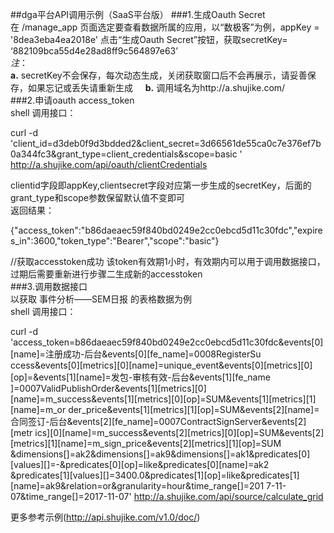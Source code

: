 ##dga平台API调用示例（SaaS平台版） 
###1.生成Oauth Secret  
在 /manage_app 页面选定要查看数据所属的应用，以“数极客”为例，appKey = '8dea3eba4ea2018e' 点击“生成Oauth Secret”按钮，获取secretKey=
‘882109bca55d4e28ad8ff9c564897e63’    
*注*：    
**a.** secretKey不会保存，每次动态生成，关闭获取窗口后不会再展示，请妥善保存，如果忘记或丢失请重新生成     
**b.** 调用域名为http://a.shujike.com/    
###2.申请oauth access_token  
shell 调用接口：    

  curl -d 'client_id=d3deb0f9d3bdded2&client_secret=3d66561de55ca0c7e376ef7b0a344fc3&grant_type=client_credentials&scope=basic
' http://a.shujike.com/api/oauth/clientCredentials     

clientid字段即appKey,clientsecret字段对应第一步生成的secretKey，后面的grant_type和scope参数保留默认值不变即可  
返回结果：    

  {"access_token":"b86daeaec59f840bd0249e2cc0ebcd5d11c30fdc","expires_in":3600,"token_type":"Bearer","scope":"basic"}    

//获取accesstoken成功 该token有效期1小时，有效期内可以用于调用数据接口，过期后需要重新进行步骤二生成新的accesstoken  
###3.调用数据接口  
以获取 事件分析——SEM日报 的表格数据为例  
shell 调用接口：    

  curl -d 'access_token=b86daeaec59f840bd0249e2cc0ebcd5d11c30fdc&events[0][name]=注册成功-后台&events[0][fe_name]=0008RegisterSu
  ccess&events[0][metrics][0][name]=unique_event&events[0][metrics][0][op]=&events[1][name]=发包-审核有效-后台&events[1][fe_name
  ]=0007ValidPublishOrder&events[1][metrics][0][name]=m_success&events[1][metrics][0][op]=SUM&events[1][metrics][1][name]=m_or
  der_price&events[1][metrics][1][op]=SUM&events[2][name]=合同签订-后台&events[2][fe_name]=0007ContractSignServer&events[2][metr
  ics][0][name]=m_success&events[2][metrics][0][op]=SUM&events[2][metrics][1][name]=m_sign_price&events[2][metrics][1][op]=SUM
  &dimensions[]=ak2&dimensions[]=ak9&dimensions[]=ak1&predicates[0][values][]=-&predicates[0][op]=like&predicates[0][name]=ak2
  &predicates[1][values][]=3400.0&predicates[1][op]=like&predicates[1][name]=ak9&relation=or&granularity=hour&time_range[]=201
  7-11-07&time_range[]=2017-11-07' http://a.shujike.com/api/source/calculate_grid  

更多参考示例(<http://api.shujike.com/v1.0/doc/>)

